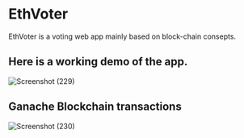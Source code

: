 # EthVoter
EthVoter is a voting web app mainly based on block-chain consepts.
## Here is a working demo of the app.
![Screenshot (229)](https://user-images.githubusercontent.com/40575397/123541309-75051900-d761-11eb-87e2-51c6bb234a76.png)
## Ganache Blockchain transactions
![Screenshot (230)](https://user-images.githubusercontent.com/40575397/123541347-abdb2f00-d761-11eb-8a61-0ceb22706a14.png)
